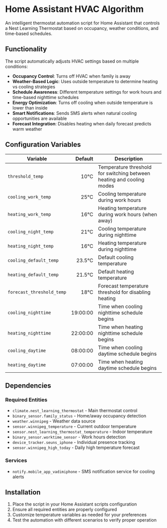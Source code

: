 # Home Assistant HVAC Algorithm

An intelligent thermostat automation script for Home Assistant that controls a Nest Learning Thermostat based on occupancy, weather conditions, and time-based schedules.

## Functionality

The script automatically adjusts HVAC settings based on multiple conditions:

- **Occupancy Control**: Turns off HVAC when family is away
- **Weather-Based Logic**: Uses outside temperature to determine heating vs cooling strategies
- **Schedule Awareness**: Different temperature settings for work hours and time-based nighttime schedules
- **Energy Optimization**: Turns off cooling when outside temperature is lower than inside
- **Smart Notifications**: Sends SMS alerts when natural cooling opportunities are available
- **Forecast Integration**: Disables heating when daily forecast predicts warm weather

## Configuration Variables

| Variable                  |   Default | Description                                                           |
|---------------------------|----------:|-----------------------------------------------------------------------|
| `threshold_temp`          |      10°C | Temperature threshold for switching between heating and cooling modes |
| `cooling_work_temp`       |      25°C | Cooling temperature during work hours                                 |
| `heating_work_temp`       |      16°C | Heating temperature during work hours (when away)                     |
| `cooling_night_temp`      |      21°C | Cooling temperature during nighttime                                  |
| `heating_night_temp`      |      16°C | Heating temperature during nighttime                                  |
| `cooling_default_temp`    |    23.5°C | Default cooling temperature                                           |
| `heating_default_temp`    |    21.5°C | Default heating temperature                                           |
| `forecast_threshold_temp` |      18°C | Forecast temperature threshold for disabling heating                  |
| `cooling_nighttime`       |  19:00:00 | Time when cooling nighttime schedule begins                           |
| `heating_nighttime`       |  22:00:00 | Time when heating nighttime schedule begins                           |
| `cooling_daytime`         |  08:00:00 | Time when cooling daytime schedule begins                             |
| `heating_daytime`         |  07:00:00 | Time when heating daytime schedule begins                             |

## Dependencies

### Required Entities
- `climate.nest_learning_thermostat` - Main thermostat control
- `binary_sensor.family_status` - Home/away occupancy detection
- `weather.winnipeg` - Weather data source
- `sensor.winnipeg_temperature` - Current outdoor temperature
- `sensor.nest_learning_thermostat_temperature` - Indoor temperature
- `binary_sensor.worktime_sensor` - Work hours detection
- `device_tracker.seuns_iphone` - Individual presence tracking
- `sensor.winnipeg_high_today` - Daily high temperature forecast

### Services
- `notify.mobile_app_vadimiphone` - SMS notification service for cooling alerts

## Installation

1. Place the script in your Home Assistant scripts configuration
2. Ensure all required entities are properly configured
3. Customize temperature variables as needed for your preferences
4. Test the automation with different scenarios to verify proper operation 